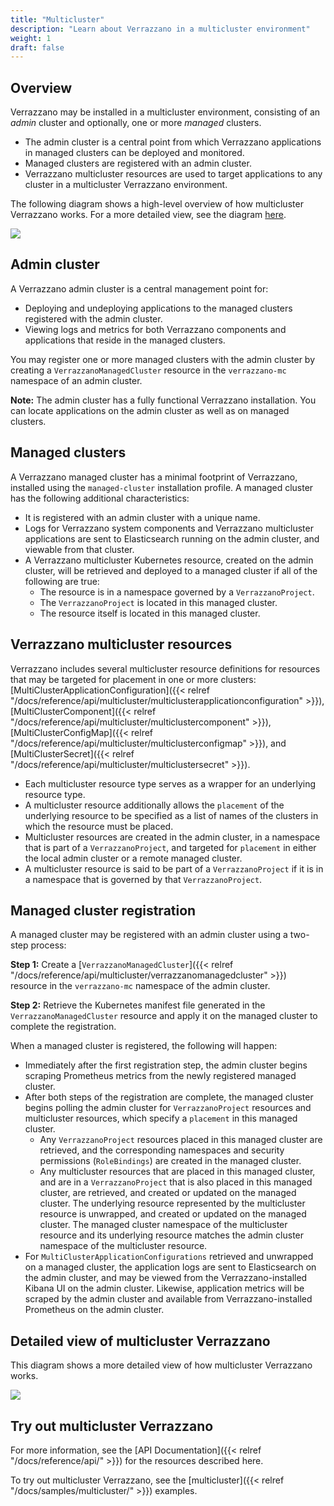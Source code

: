 ```yaml
---
title: "Multicluster"
description: "Learn about Verrazzano in a multicluster environment"
weight: 1
draft: false
---
```


## Overview
Verrazzano may be installed in a multicluster environment, consisting of an _admin_ cluster and optionally, one or more
_managed_ clusters.
- The admin cluster is a central point from which Verrazzano applications in managed clusters can be deployed and monitored.
- Managed clusters are registered with an admin cluster.
- Verrazzano multicluster resources are used to target applications to any cluster in a multicluster Verrazzano environment.

The following diagram shows a high-level overview of how multicluster Verrazzano works. For a more
detailed view, see the diagram [here](#detailed-view-of-multicluster-verrazzano).

![](/docs/images/multicluster/MCConceptsHighLevel.png)

## Admin cluster
A Verrazzano admin cluster is a central management point for:
- Deploying and undeploying applications to the managed clusters registered with the admin cluster.
- Viewing logs and metrics for both Verrazzano components and applications that reside in the managed clusters.

You may register one or more managed clusters with the admin cluster by creating a `VerrazzanoManagedCluster`
resource in the `verrazzano-mc` namespace of an admin cluster.

**Note:** The admin cluster has a fully functional Verrazzano installation. You can locate applications on the admin
cluster as well as on managed clusters.

## Managed clusters
A Verrazzano managed cluster has a minimal footprint of Verrazzano, installed using the `managed-cluster`
installation profile. A managed cluster has the following additional characteristics:
- It is registered with an admin cluster with a unique name.
- Logs for Verrazzano system components and Verrazzano multicluster applications are sent to
  Elasticsearch running on the admin cluster, and viewable from that cluster.
- A Verrazzano multicluster Kubernetes resource, created on the admin cluster, will be retrieved and deployed to a
  managed cluster if all of the following are true:
    - The resource is in a namespace governed by a `VerrazzanoProject`.
    - The `VerrazzanoProject` is located in this managed cluster.
    - The resource itself is located in this managed cluster.

## Verrazzano multicluster resources
Verrazzano includes several multicluster resource definitions for resources that may be targeted for placement in one
or more clusters: [MultiClusterApplicationConfiguration]({{< relref "/docs/reference/api/multicluster/multiclusterapplicationconfiguration" >}}),
[MultiClusterComponent]({{< relref "/docs/reference/api/multicluster/multiclustercomponent" >}}),
[MultiClusterConfigMap]({{< relref "/docs/reference/api/multicluster/multiclusterconfigmap" >}}),
and [MultiClusterSecret]({{< relref "/docs/reference/api/multicluster/multiclustersecret" >}}).


- Each multicluster resource type serves as a wrapper for an underlying resource type.
- A multicluster resource additionally allows the `placement` of the underlying resource to be specified as a list of
  names of the clusters in which the resource must be placed.
- Multicluster resources are created in the admin cluster, in a namespace that is part of a `VerrazzanoProject`,
  and targeted for `placement` in either the local admin cluster or a remote managed cluster.
- A multicluster resource is said to be part of a `VerrazzanoProject` if it is in a namespace that is governed
  by that `VerrazzanoProject`.

## Managed cluster registration
A managed cluster may be registered with an admin cluster using a two-step process:

**Step 1:** Create a [`VerrazzanoManagedCluster`]({{< relref "/docs/reference/api/multicluster/verrazzanomanagedcluster" >}}) resource in the `verrazzano-mc` namespace of the admin cluster.

**Step 2:** Retrieve the Kubernetes manifest file generated in the `VerrazzanoManagedCluster` resource and apply it on
the managed cluster to complete the registration.

When a managed cluster is registered, the following will happen:

- Immediately after the first registration step, the admin cluster begins scraping Prometheus metrics from the newly
  registered managed cluster.
- After both steps of the registration are complete, the managed cluster begins polling the admin cluster for
  `VerrazzanoProject` resources and multicluster resources, which specify a `placement` in this managed cluster.
    -  Any `VerrazzanoProject` resources placed in this managed cluster are retrieved, and the corresponding namespaces
       and security permissions (`RoleBindings`) are created in the managed cluster.
    - Any multicluster resources that are placed in this managed cluster, and are in a `VerrazzanoProject` that is
      also placed in this managed cluster, are retrieved, and created or updated on the managed cluster. The
      underlying resource represented by the multicluster resource is unwrapped, and created or updated on the managed
      cluster. The managed cluster namespace of the multicluster resource and its underlying resource matches
      the admin cluster namespace of the multicluster resource.
- For `MultiClusterApplicationConfigurations` retrieved and unwrapped on a managed cluster, the application logs are
  sent to Elasticsearch on the admin cluster, and may be viewed from the Verrazzano-installed Kibana UI on the
  admin cluster. Likewise, application metrics will be scraped by the admin cluster and available from
  Verrazzano-installed Prometheus on the admin cluster.

## Detailed view of multicluster Verrazzano

This diagram shows a more detailed view of how multicluster Verrazzano works.

![](/docs/images/multicluster/MCConcepts.png)

## Try out multicluster Verrazzano

For more information, see the [API Documentation]({{< relref "/docs/reference/api/" >}}) for the resources described here.

To try out multicluster Verrazzano, see the [multicluster]({{< relref "/docs/samples/multicluster/" >}}) examples.
